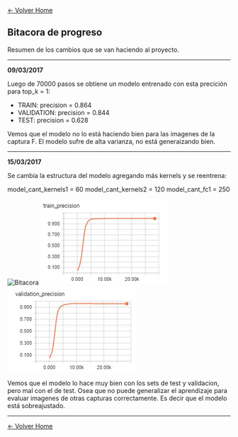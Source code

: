 
[<- Volver Home](../README.md)  

## Bitacora de progreso
Resumen de los cambios que se van haciendo al proyecto.

***  

**09/03/2017**

Luego de 70000 pasos se obtiene un modelo entrenado con esta precición para top_k = 1:

- TRAIN:  precision = 0.864
- VALIDATION:  precision = 0.844
- TEST:  precision = 0.628  

Vemos que el modelo no lo está haciendo bien para las imagenes de la captura F. El modelo sufre de alta varianza, no está generaizando bien. 


*** 

**15/03/2017**

Se cambia la estructura del modelo agregando más kernels y se reentrena:

model_cant_kernels1 = 60
model_cant_kernels2 = 120
model_cant_fc1 = 250

![Bitacora](./img/bitacora1a.jpg "Bitacora")
![Bitacora](./img/bitacora1b.jpg "Bitacora")
![Bitacora](./img/bitacora1c.jpg "Bitacora")

Vemos que el modelo lo hace muy bien con los sets de test y validacion, pero mal con el de test. Osea que no puede generalizar el aprendizaje para evaluar imagenes de otras capturas correctamente. Es decir que el modelo está sobreajustado. 



*** 
[<- Volver Home](../README.md)  
